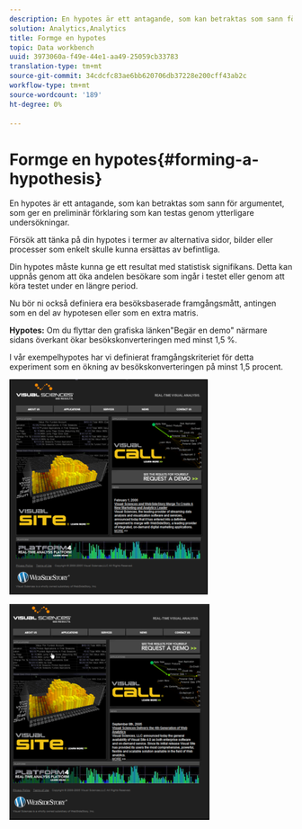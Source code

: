 ```yaml
---
description: En hypotes är ett antagande, som kan betraktas som sann för argumentet, som ger en preliminär förklaring som kan testas genom ytterligare undersökningar.
solution: Analytics,Analytics
title: Formge en hypotes
topic: Data workbench
uuid: 3973060a-f49e-44e1-aa49-25059cb33783
translation-type: tm+mt
source-git-commit: 34cdcfc83ae6bb620706db37228e200cff43ab2c
workflow-type: tm+mt
source-wordcount: '189'
ht-degree: 0%

---
```



# Formge en hypotes{#forming-a-hypothesis}

En hypotes är ett antagande, som kan betraktas som sann för argumentet, som ger en preliminär förklaring som kan testas genom ytterligare undersökningar.

Försök att tänka på din hypotes i termer av alternativa sidor, bilder eller processer som enkelt skulle kunna ersättas av befintliga.

Din hypotes måste kunna ge ett resultat med statistisk signifikans. Detta kan uppnås genom att öka andelen besökare som ingår i testet eller genom att köra testet under en längre period.

Nu bör ni också definiera era besöksbaserade framgångsmått, antingen som en del av hypotesen eller som en extra matris.

**Hypotes:** Om du flyttar den grafiska länken&quot;Begär en demo&quot; närmare sidans överkant ökar besökskonverteringen med minst 1,5 %.

I vår exempelhypotes har vi definierat framgångskriteriet för detta experiment som en ökning av besökskonverteringen på minst 1,5 procent.

![](assets/ControlPage.png)

![](assets/TestPage.png)

